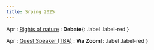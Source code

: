 ```yaml
---
title: Srping 2025
---
```


Apr
: [Rights of nature](#)
  : **Debate**{: .label .label-red }

Apr
: [Guest Speaker (TBA)](#)
  : **Via Zoom**{: .label .label-red }
